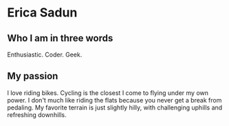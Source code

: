 # Erica Sadun

## Who I am in three words
Enthusiastic. Coder. Geek.

## My passion
I love riding bikes. Cycling is the closest I come to flying under my own power. I don't much like riding the flats because you never get a break from pedaling. My favorite terrain is just slightly hilly, with challenging uphills and refreshing downhills.
